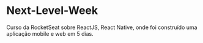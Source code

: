 # Next-Level-Week
Curso da RocketSeat sobre ReactJS, React Native, onde foi construído uma aplicação mobile e web em 5 dias.
